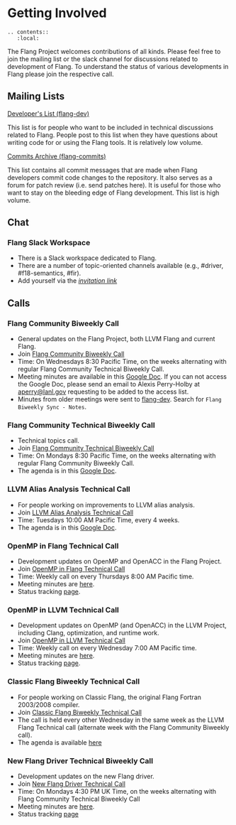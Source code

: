 <!--===- docs/GettingInvolved.md

   Part of the LLVM Project, under the Apache License v2.0 with LLVM Exceptions.
   See https://llvm.org/LICENSE.txt for license information.
   SPDX-License-Identifier: Apache-2.0 WITH LLVM-exception

-->
# Getting Involved

```eval_rst
.. contents::
   :local:
```

The Flang Project welcomes contributions of all kinds.
Please feel free to join the mailing list or the slack channel for discussions related to development of Flang.
To understand the status of various developments in Flang please join the respective call.

## Mailing Lists

[Developer's List (flang-dev)](http://lists.llvm.org/mailman/listinfo/flang-dev)

  This list is for people who want to be included in technical discussions related to Flang. People post to this list when they have questions about writing code
  for or using the Flang tools. It is relatively low volume.


[Commits Archive (flang-commits)](http://lists.llvm.org/pipermail/flang-commits)

  This list contains all commit messages that are made when Flang developers
  commit code changes to the repository. It also serves as a forum for
  patch review (i.e. send patches here). It is useful for those who want to
  stay on the bleeding edge of Flang development. This list is high
  volume.

## Chat

### Flang Slack Workspace

-   There is a Slack workspace dedicated to Flang.
-   There are a number of topic-oriented channels available (e.g., #driver, #f18-semantics, #fir).
-   Add yourself via the *[invitation link](https://join.slack.com/t/flang-compiler/shared_invite/zt-2pcn51lh-VrRQL_YUOkxA_1CEfMGQhw "title")*

## Calls

### Flang Community Biweekly Call

-   General updates on the Flang Project, both LLVM Flang and current Flang.
-   Join [Flang Community Biweekly Call](https://lanl-us.webex.com/lanl-us/j.php?MTID=m44f29d1fa15eab5cbedc54a5df6c12ae)
-   Time: On Wednesdays 8:30 Pacific Time, on the weeks alternating with regular Flang Community Technical Biweekly Call.
-   Meeting minutes are available in this [Google Doc](https://docs.google.com/document/d/10T-S2J3GrahpG4Ooif93NSTz2zBW0MQc_RlwHi0-afY/edit?usp=sharing).
    If you can not access the Google Doc, please send an email to Alexis Perry-Holby at aperry@lanl.gov requesting to be added to the access list.
-   Minutes from older meetings were sent to [flang-dev](http://lists.llvm.org/mailman/listinfo/flang-dev). Search for `Flang Biweekly Sync - Notes`.

### Flang Community Technical Biweekly Call

-   Technical topics call.
-   Join [Flang Community Technical Biweekly Call](https://bluejeans.com/284530575)
-   Time: On Mondays 8:30 Pacific Time, on the weeks alternating with regular Flang Community Biweekly Call.
-   The agenda is in this [Google Doc](https://docs.google.com/document/d/1Z2U5UAtJ-Dag5wlMaLaW1KRmNgENNAYynJqLW2j2AZQ/).

### LLVM Alias Analysis Technical Call

-   For people working on improvements to LLVM alias analysis.
-   Join [LLVM Alias Analysis Technical Call](https://bluejeans.com/316886064)
-   Time: Tuesdays 10:00 AM Pacific Time, every 4 weeks.
-   The agenda is in this [Google Doc](https://docs.google.com/document/d/1ybwEKDVtIbhIhK50qYtwKsL50K-NvB6LfuBsfepBZ9Y/).

### OpenMP in Flang Technical Call

-   Development updates on OpenMP and OpenACC in the Flang Project.
-   Join [OpenMP in Flang Technical Call](https://bit.ly/39eQW3o)
-   Time: Weekly call on every Thursdays 8:00 AM Pacific time.
-   Meeting minutes are [here](https://docs.google.com/document/d/1yA-MeJf6RYY-ZXpdol0t7YoDoqtwAyBhFLr5thu5pFI).
-   Status tracking [page](https://docs.google.com/spreadsheets/d/1FvHPuSkGbl4mQZRAwCIndvQx9dQboffiD-xD0oqxgU0/edit#gid=0).

### OpenMP in LLVM Technical Call

-   Development updates on OpenMP (and OpenACC) in the LLVM Project, including Clang, optimization, and runtime work.
-   Join [OpenMP in LLVM Technical Call](https://bluejeans.com/544112769//webrtc)
-   Time: Weekly call on every Wednesday 7:00 AM Pacific time.
-   Meeting minutes are [here](https://docs.google.com/document/d/1Tz8WFN13n7yJ-SCE0Qjqf9LmjGUw0dWO9Ts1ss4YOdg/edit).
-   Status tracking [page](https://openmp.llvm.org/docs).

### Classic Flang Biweekly Technical Call

-   For people working on Classic Flang, the original Flang Fortran 2003/2008 compiler.
-   Join [Classic Flang Biweekly Technical Call](https://teams.microsoft.com/l/meetup-join/19%3ameeting_YjM5YjlmNGEtMjA0MS00MTRlLTg5ZjUtOTM1ZGIxOTU2NWQy%40thread.v2)
-   The call is held every other Wednesday in the same week as the LLVM Flang Technical call (alternate week with the Flang Community Biweekly call).
-   The agenda is available [here](https://docs.google.com/document/d/1-OuiKx4d7O6eLEJDBDKSRnSiUO2rgRR-c2Ga4AkrzOI)

### New Flang Driver Technical Biweekly Call

-   Development updates on the new Flang driver.
-   Join [New Flang Driver Technical Call](https://bit.ly/3v5T4EZ)
-   Time: On Mondays 4:30 PM UK Time, on the weeks alternating with Flang Community Technical Biweekly Call
-   Meeting minutes are [here](https://docs.google.com/document/d/1G042fAWgVN-QW9fi8JGy4lyTLC1IMQ_tfWDZin3RHW4).
-   Status tracking [page](https://docs.google.com/spreadsheets/d/1JRe39lP_KhtkYxFEIvwrCFlE5v1Ofa_krOHI-XXXWPY)
